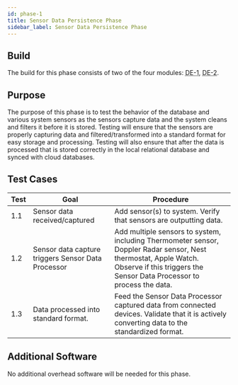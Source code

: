 ```yaml
---
id: phase-1
title: Sensor Data Persistence Phase
sidebar_label: Sensor Data Persistence Phase
---
```


## Build

The build for this phase consists of two of the four modules: <abbr title="Sensor Data Hub Module">DE-1</abbr>, <abbr title="Persistence Module">DE-2</abbr>.

## Purpose

The purpose of this phase is to test the behavior of the database and various system sensors as the sensors capture data and the system cleans and filters it before it is stored. Testing will ensure that the sensors are properly capturing data and filtered/transformed into a standard format for easy storage and processing. Testing will also ensure that after the data is processed that is stored correctly in the local relational database and synced with cloud databases.

## Test Cases

| Test | Goal | Procedure |
|------|------|-----------|
| 1.1  | Sensor data received/captured | Add sensor(s) to system. Verify that sensors are outputting data. |
| 1.2  | Sensor data capture triggers Sensor Data Processor | Add multiple sensors to system, including Thermometer sensor, Doppler Radar sensor, Nest thermostat, Apple Watch. Observe if this triggers the Sensor Data Processor to process the data. |
| 1.3  | Data processed into standard format. | Feed the Sensor Data Processor captured data from connected devices. Validate that it is actively converting data to the standardized format. |

## Additional Software

No additional overhead software will be needed for this phase.